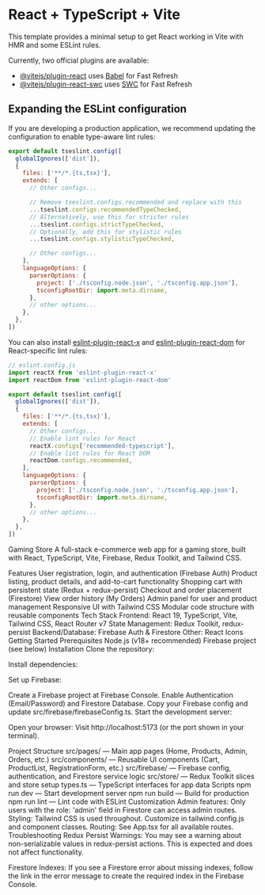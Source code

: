 # React + TypeScript + Vite

This template provides a minimal setup to get React working in Vite with HMR and some ESLint rules.

Currently, two official plugins are available:

- [@vitejs/plugin-react](https://github.com/vitejs/vite-plugin-react/blob/main/packages/plugin-react) uses [Babel](https://babeljs.io/) for Fast Refresh
- [@vitejs/plugin-react-swc](https://github.com/vitejs/vite-plugin-react/blob/main/packages/plugin-react-swc) uses [SWC](https://swc.rs/) for Fast Refresh

## Expanding the ESLint configuration

If you are developing a production application, we recommend updating the configuration to enable type-aware lint rules:

```js
export default tseslint.config([
  globalIgnores(['dist']),
  {
    files: ['**/*.{ts,tsx}'],
    extends: [
      // Other configs...

      // Remove tseslint.configs.recommended and replace with this
      ...tseslint.configs.recommendedTypeChecked,
      // Alternatively, use this for stricter rules
      ...tseslint.configs.strictTypeChecked,
      // Optionally, add this for stylistic rules
      ...tseslint.configs.stylisticTypeChecked,

      // Other configs...
    ],
    languageOptions: {
      parserOptions: {
        project: ['./tsconfig.node.json', './tsconfig.app.json'],
        tsconfigRootDir: import.meta.dirname,
      },
      // other options...
    },
  },
])
```

You can also install [eslint-plugin-react-x](https://github.com/Rel1cx/eslint-react/tree/main/packages/plugins/eslint-plugin-react-x) and [eslint-plugin-react-dom](https://github.com/Rel1cx/eslint-react/tree/main/packages/plugins/eslint-plugin-react-dom) for React-specific lint rules:

```js
// eslint.config.js
import reactX from 'eslint-plugin-react-x'
import reactDom from 'eslint-plugin-react-dom'

export default tseslint.config([
  globalIgnores(['dist']),
  {
    files: ['**/*.{ts,tsx}'],
    extends: [
      // Other configs...
      // Enable lint rules for React
      reactX.configs['recommended-typescript'],
      // Enable lint rules for React DOM
      reactDom.configs.recommended,
    ],
    languageOptions: {
      parserOptions: {
        project: ['./tsconfig.node.json', './tsconfig.app.json'],
        tsconfigRootDir: import.meta.dirname,
      },
      // other options...
    },
  },
])
```
Gaming Store
A full-stack e-commerce web app for a gaming store, built with React, TypeScript, Vite, Firebase, Redux Toolkit, and Tailwind CSS.

Features
User registration, login, and authentication (Firebase Auth)
Product listing, product details, and add-to-cart functionality
Shopping cart with persistent state (Redux + redux-persist)
Checkout and order placement (Firestore)
View order history (My Orders)
Admin panel for user and product management
Responsive UI with Tailwind CSS
Modular code structure with reusable components
Tech Stack
Frontend: React 19, TypeScript, Vite, Tailwind CSS, React Router v7
State Management: Redux Toolkit, redux-persist
Backend/Database: Firebase Auth & Firestore
Other: React Icons
Getting Started
Prerequisites
Node.js (v18+ recommended)
Firebase project (see below)
Installation
Clone the repository:

Install dependencies:

Set up Firebase:

Create a Firebase project at Firebase Console.
Enable Authentication (Email/Password) and Firestore Database.
Copy your Firebase config and update src/firebase/firebaseConfig.ts.
Start the development server:

Open your browser:
Visit http://localhost:5173 (or the port shown in your terminal).

Project Structure
src/pages/ — Main app pages (Home, Products, Admin, Orders, etc.)
src/components/ — Reusable UI components (Cart, ProductList, RegistrationForm, etc.)
src/firebase/ — Firebase config, authentication, and Firestore service logic
src/store/ — Redux Toolkit slices and store setup
types.ts — TypeScript interfaces for app data
Scripts
npm run dev — Start development server
npm run build — Build for production
npm run lint — Lint code with ESLint
Customization
Admin features: Only users with the role: 'admin' field in Firestore can access admin routes.
Styling: Tailwind CSS is used throughout. Customize in tailwind.config.js and component classes.
Routing: See App.tsx for all available routes.
Troubleshooting
Redux Persist Warnings:
You may see a warning about non-serializable values in redux-persist actions. This is expected and does not affect functionality.

Firestore Indexes:
If you see a Firestore error about missing indexes, follow the link in the error message to create the required index in the Firebase Console.